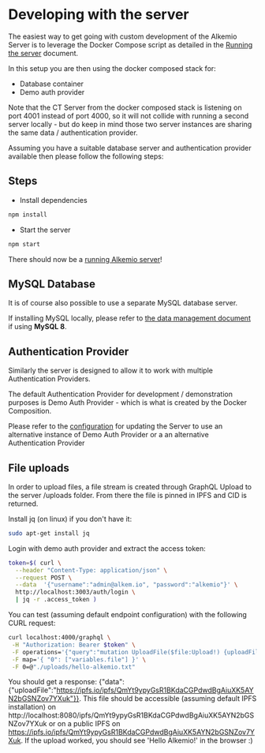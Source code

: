 # Developing with the server

The easiest way to get going with custom development of the Alkemio Server is to leverage the Docker Compose script as detailed in the [Running the server](Running.md) document.

In this setup you are then using the docker composed stack for:

- Database container
- Demo auth provider

Note that the CT Server from the docker composed stack is listening on port 4001 instead of port 4000, so it will not collide with running a second server locally - but do keep in mind those two server instances are sharing the same data / authentication provider.

Assuming you have a suitable database server and authentication provider available then please follow the following steps:

## Steps

- Install dependencies

```bash
npm install
```

- Start the server

```bash
npm start
```

There should now be a [running Alkemio server](http://localhost:4000/graphql)!

## MySQL Database

It is of course also possible to use a separate MySQL database server.

If installing MySQL locally, please refer to [the data management document](DataManagement.md#MySQL-Server-specific-configuration-for-version-8) if using **MySQL 8**.

## Authentication Provider

Similarly the server is designed to allow it to work with multiple Authentication Providers.

The default Authentication Provider for development / demonstration purposes is Demo Auth Provider - which is what is created by the Docker Composition.

Please refer to the [configuration](docs/Configuation.md) for updating the Server to use an alternative instance of Demo Auth Provider or a an alternative Authentication Provider

## File uploads

In order to upload files, a file stream is created through GraphQL Upload to the server /uploads folder. From there the file is pinned in IPFS and CID is returned.

Install jq (on linux) if you don't have it:

```bash
sudo apt-get install jq
```

Login with demo auth provider and extract the access token:

```bash
token=$( curl \
  --header "Content-Type: application/json" \
  --request POST \
  --data  '{"username":"admin@alkem.io", "password":"alkemio"}' \
  http://localhost:3003/auth/login \
  | jq -r .access_token )
```

You can test (assuming default endpoint configuration) with the following CURL request:

```bash
curl localhost:4000/graphql \
 -H "Authorization: Bearer $token" \
 -F operations='{"query":"mutation UploadFile($file:Upload!) {uploadFile(file:$file)}", "variables": { "file": null }}' \
 -F map='{ "0": ["variables.file"] }' \
 -F 0=@"./uploads/hello-alkemio.txt"
```

You should get a response: {"data":{"uploadFile":"https://ipfs.io/ipfs/QmYt9ypyGsR1BKdaCGPdwdBgAiuXK5AYN2bGSNZov7YXuk"}}.
This file should be accessible (assuming default IPFS installation) on http://localhost:8080/ipfs/QmYt9ypyGsR1BKdaCGPdwdBgAiuXK5AYN2bGSNZov7YXuk or on a public IPFS on https://ipfs.io/ipfs/QmYt9ypyGsR1BKdaCGPdwdBgAiuXK5AYN2bGSNZov7YXuk.
If the upload worked, you should see 'Hello Alkemio!' in the browser :)

